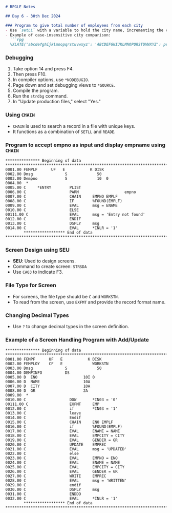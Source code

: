 
```markdown
# RPGLE Notes

## Day 6 - 30th Dec 2024

### Program to give total number of employees from each city
- Use `setLL` with a variable to hold the city name, incrementing the count as the loop proceeds, and display the count when a new city is encountered.
- Example of case-insensitive city comparison:
  ```rpg
  %XLATE('abcdefghijklmnopqrstuvwxyz': 'ABCDEFGHIJKLMNOPQRSTUVWXYZ': prevc)
  ```

### Debugging
1. Take option 14 and press F4.
2. Then press F10.
3. In compiler options, use `*NODEBUGIO`.
4. Page down and set debugging views to `*SOURCE`.
5. Compile the program.
6. Run the `strdbg` command.
7. In "Update production files," select "Yes."

### Using `CHAIN`
- `CHAIN` is used to search a record in a file with unique keys.
- It functions as a combination of `SETLL` and `READE`.

### Program to accept empno as input and display empname using `CHAIN`
```rpg
*************** Beginning of data ***************************************************************************************
0001.00 FEMPLF      UF   E           K DISK                                                    
0002.00 Dmsg              S             50                                                    
0003.00 Dempno            S             10  0                                                 
0004.00  *                                                                                     
0005.00 C     *ENTRY        PLIST                                                             
0006.00 C                   PARM                    empno                                     
0007.00 C                   CHAIN     EMPNO EMPLF                                             
0008.00 C                   IF        %FOUND(EMPLF)                                           
0009.00 C                   EVAL      msg = ENAME                                             
0010.00 C                   ELSE                                                              
00111.00 C                  EVAL      msg = 'Entry not found'                                 
0012.00 C                   ENDIF                                                             
0013.00 C                   DSPLY     msg                                                     
0014.00 C                   EVAL      *INLR = '1'                                             
        ****************** End of data **********************************************************************************
```

### Screen Design using SEU
- **SEU**: Used to design screens.
- Command to create screen: `STRSDA`
- Use `CA03` to indicate F3.

### File Type for Screen
- For screens, the file type should be `C` and `WORKSTN`.
- To read from the screen, use `EXFMT` and provide the record format name.

### Changing Decimal Types
- Use `?` to change decimal types in the screen definition.

### Example of a Screen Handling Program with Add/Update
```rpg
*************** Beginning of data ***************************************************************************************
0001.00 FEMPF      UF   E           K DISK             
0002.00 FEMPLOY    CF   E             WORKSTN          
0003.00 Dmsg              S             50                             
0004.00 DEMPINFO          DS                                 
0005.00 D  ENO                    10I 0                       
0006.00 D  NAME                   10A                        
0007.00 D  CITY                   10A                        
0008.00 D  GR                     2A                         
0009.00  *                                             
0010.00 C                   DOW       *IN03 = '0'      
00111.00 C                  EXFMT     EMP              
0012.00 C                   if        *IN03 = '1'      
0013.00 C                   leave                      
0014.00 C                   Endif                      
0015.00 C                   CHAIN     ENO EMPLF
0016.00 C                   if        %FOUND(EMPLF)                  
0017.00 C                   EVAL      ENAME = NAME     
0018.00 C                   EVAL      EMPCITY = CITY   
0019.00 C                   EVAL      GENDER = GR      
0020.00 C                   UPDATE    EMPREC           
0021.00 C                   EVAL      msg = 'UPDATED'  
0022.00 C                   else
0023.00 C                   EVAL      EMPNO = ENO      
0024.00 C                   EVAL      ENAME = NAME     
0025.00 C                   EVAL      EMPCITY = CITY   
0026.00 C                   EVAL      GENDER = GR      
0027.00 C                   WRITE     EMPREC           
0028.00 C                   EVAL      msg = 'WRITTEN'  
0029.00 C                   endif
0030.00 C                   DSPLY     msg       
0031.00 C                   ENDDO                      
0032.00 C                   EVAL      *INLR = '1'     
        ****************** End of data **********************************************************************************
```
